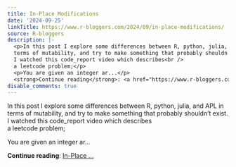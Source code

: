```yaml
---
title: In-Place Modifications
date: '2024-09-25'
linkTitle: https://www.r-bloggers.com/2024/09/in-place-modifications/
source: R-bloggers
description: |-
  <p>In this post I explore some differences between R, python, julia, and APL in<br />
  terms of mutability, and try to make something that probably shouldn’t exist.<br />
  I watched this code_report video which describes<br />
  a leetcode problem;</p>
  <p>You are given an integer ar...</p>
  <strong>Continue reading</strong>: <a href="https://www.r-bloggers.com/2024/09/in-place-modifications/">In-Place ...
disable_comments: true
---
```

<p>In this post I explore some differences between R, python, julia, and APL in<br />
terms of mutability, and try to make something that probably shouldn’t exist.<br />
I watched this code_report video which describes<br />
a leetcode problem;</p>
<p>You are given an integer ar...</p>
<strong>Continue reading</strong>: <a href="https://www.r-bloggers.com/2024/09/in-place-modifications/">In-Place ...